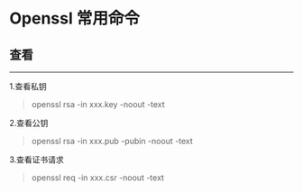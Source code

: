 # Openssl 常用命令

## 查看
***

1.查看私钥  
> openssl rsa -in xxx.key -noout -text

2.查看公钥
> openssl rsa -in xxx.pub -pubin -noout -text

3.查看证书请求  
> openssl req -in xxx.csr -noout -text



